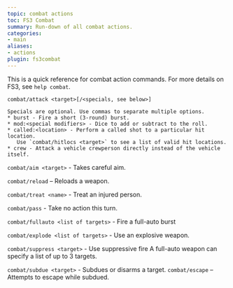 ```yaml
---
topic: combat actions
toc: FS3 Combat
summary: Run-down of all combat actions.
categories:
- main
aliases:
- actions
plugin: fs3combat
---
```

This is a quick reference for combat action commands.  For more details on FS3, see `help combat`.

`combat/attack <target>[/<specials, see below>]`

    Specials are optional. Use commas to separate multiple options.
    * burst - Fire a short (3-round) burst. 
    * mod:<special modifiers> - Dice to add or subtract to the roll.
    * called:<location> - Perform a called shot to a particular hit location. 
       Use `combat/hitlocs <target>` to see a list of valid hit locations. 
    * crew - Attack a vehicle crewperson directly instead of the vehicle itself.

`combat/aim <target>` - Takes careful aim.

`combat/reload` – Reloads a weapon.

`combat/treat <name>` - Treat an injured person.

`combat/pass` - Take no action this turn.

`combat/fullauto <list of targets>` - Fire a full-auto burst

`combat/explode <list of targets>` - Use an explosive weapon.

`combat/suppress <target>` - Use suppressive fire
    A full-auto weapon can specify a list of up to 3 targets.

`combat/subdue <target>` - Subdues or disarms a target. 
`combat/escape` – Attempts to escape while subdued.
